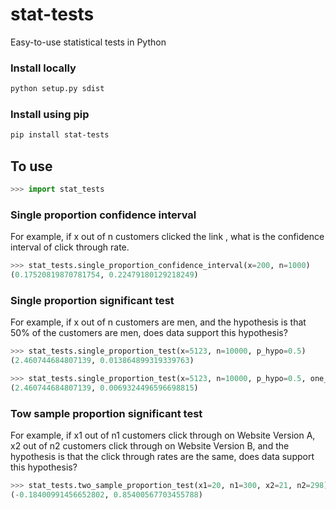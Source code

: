 # stat-tests
Easy-to-use statistical tests in Python

### Install locally
```sh
python setup.py sdist
```
### Install using pip
```sh
pip install stat-tests
```

## To use
```py
>>> import stat_tests
```

### Single proportion confidence interval
For example, if x out of n customers clicked the link , what is the confidence interval of click through rate.
```py
>>> stat_tests.single_proportion_confidence_interval(x=200, n=1000)
(0.17520819870781754, 0.22479180129218249)
```

### Single proportion significant test
For example, if x out of n customers are men, and the hypothesis is that 50% of the customers are men, does data support this hypothesis?
```py
>>> stat_tests.single_proportion_test(x=5123, n=10000, p_hypo=0.5)
(2.460744684807139, 0.013864899319339763)

>>> stat_tests.single_proportion_test(x=5123, n=10000, p_hypo=0.5, one_side=True)
(2.460744684807139, 0.0069324496596698815)
```

### Tow sample proportion significant test
For example, if x1 out of n1 customers click through on Website Version A, x2 out of n2 customers click through on Website Version B, and the hypothesis is that the click through rates are the same, does data support this hypothesis?
```py
>>> stat_tests.two_sample_proportion_test(x1=20, n1=300, x2=21, n2=298)
(-0.18400991456652802, 0.85400567703455788)
```

